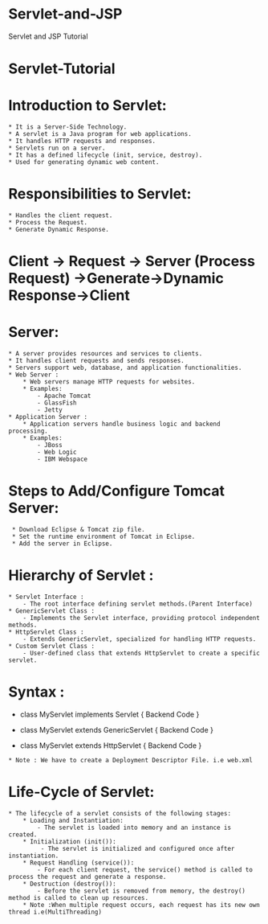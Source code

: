 # Servlet-and-JSP
Servlet and JSP Tutorial

# Servlet-Tutorial

# Introduction to Servlet:
    * It is a Server-Side Technology.
    * A servlet is a Java program for web applications.
    * It handles HTTP requests and responses.
    * Servlets run on a server.
    * It has a defined lifecycle (init, service, destroy).
    * Used for generating dynamic web content.
# Responsibilities to Servlet:
    * Handles the client request.
    * Process the Request.
    * Generate Dynamic Response.

# Client → Request → Server (Process Request) →Generate→Dynamic Response→Client

# Server:
    * A server provides resources and services to clients.
    * It handles client requests and sends responses.
    * Servers support web, database, and application functionalities.
    * Web Server : 
        * Web servers manage HTTP requests for websites.
        * Examples:
            - Apache Tomcat
            - GlassFish
            - Jetty
    * Application Server :
        * Application servers handle business logic and backend processing.
        * Examples:
            - JBoss
            - Web Logic
            - IBM Webspace

# Steps to Add/Configure Tomcat Server:
     * Download Eclipse & Tomcat zip file. 
     * Set the runtime environment of Tomcat in Eclipse.
     * Add the server in Eclipse.

# Hierarchy of Servlet :

    * Servlet Interface : 
        - The root interface defining servlet methods.(Parent Interface)
    * GenericServlet Class :
        - Implements the Servlet interface, providing protocol independent methods.
    * HttpServlet Class : 
        - Extends GenericServlet, specialized for handling HTTP requests.
    * Custom Servlet Class :
        - User-defined class that extends HttpServlet to create a specific servlet.

# Syntax :
   * class MyServlet implements Servlet
      {
      	Backend Code
      }
    
   * class MyServlet extends GenericServlet 
      {
      	Backend Code
      }
    
   * class MyServlet extends HttpServlet 
      {
      	Backend Code
      }

    * Note : We have to create a Deployment Descriptor File. i.e web.xml

# Life-Cycle of Servlet:
    * The lifecycle of a servlet consists of the following stages:
        * Loading and Instantiation: 
            - The servlet is loaded into memory and an instance is created.
        * Initialization (init()):
             - The servlet is initialized and configured once after instantiation.
        * Request Handling (service()): 
            - For each client request, the service() method is called to process the request and generate a response.
        * Destruction (destroy()):
            - Before the servlet is removed from memory, the destroy() method is called to clean up resources.
        * Note :When multiple request occurs, each request has its new own thread i.e(MultiThreading)


